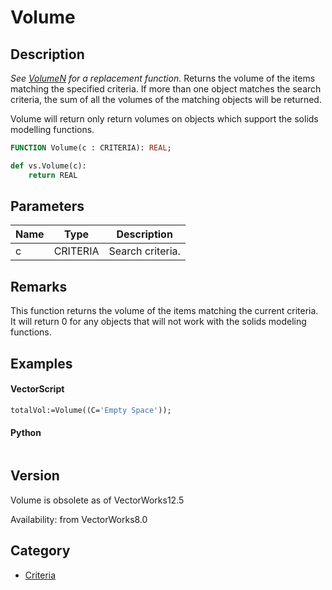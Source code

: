 # Volume

## Description
_See [VolumeN](VolumeN.md) for a replacement function._
Returns the volume of the items matching the specified criteria. If more than one object matches the search criteria, the sum of all the volumes of the matching objects will be returned.

Volume will return only return volumes on objects which support the solids modelling functions.

```pascal
FUNCTION Volume(c : CRITERIA): REAL;
```

```python
def vs.Volume(c):
    return REAL
```

## Parameters
|Name|Type|Description|
|---|---|---|
|c|CRITERIA|Search criteria.|

## Remarks
This function returns the volume of the items matching the current criteria.  It will return 0 for any objects that will not work with the solids modeling functions.

## Examples
#### VectorScript ####
```pascal
totalVol:=Volume((C='Empty Space'));
```
#### Python ####
```python

```

## Version
Volume is obsolete as of VectorWorks12.5<P>


Availability: from VectorWorks8.0

## Category
* [Criteria](../Categories/Criteria.md)
